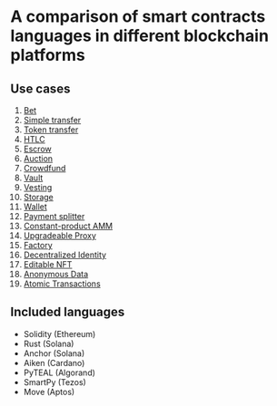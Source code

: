 # A comparison of smart contracts languages in different blockchain platforms

## Use cases
1. [Bet](contracts/bet)
1. [Simple transfer](contracts/simple_transfer)
1. [Token transfer](contracts/token_transfer)
1. [HTLC](contracts/htlc)
1. [Escrow](contracts/escrow)
1. [Auction](contracts/auction)
1. [Crowdfund](contracts/crowdfund)
1. [Vault](contracts/vault)
1. [Vesting](contracts/vesting)
1. [Storage](contracts/storage)
1. [Wallet](contracts/simple_wallet)
1. [Payment splitter](contracts/payment_splitter)
1. [Constant-product AMM](contracts/tinyamm)
1. [Upgradeable Proxy](contracts/upgradeableProxy)
1. [Factory](contracts/factory)
1. [Decentralized Identity](contracts/decentralized_identity)
1. [Editable NFT](contracts/editableNFT)
1. [Anonymous Data](contracts/anonymous_data)
1. [Atomic Transactions](contracts/atomic_transactions)

## Included languages
- Solidity (Ethereum)
- Rust (Solana)
- Anchor (Solana)
- Aiken (Cardano)
- PyTEAL (Algorand)
- SmartPy (Tezos)
- Move (Aptos)
